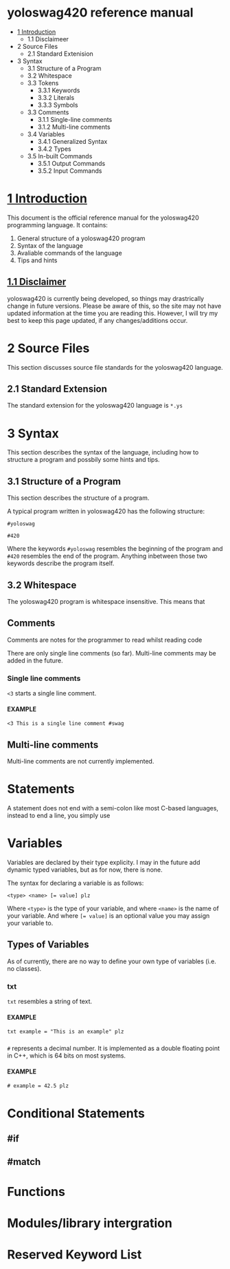 # yoloswag420 reference manual

- [1 Introduction](#1)
	- 1.1 Disclaimeer
- 2 Source Files
	- 2.1 Standard Extenision
- 3 Syntax
	- 3.1 Structure of a Program
	- 3.2 Whitespace
	- 3.3 Tokens
		- 3.3.1 Keywords
		- 3.3.2 Literals
		- 3.3.3 Symbols
	- 3.3 Comments
		- 3.1.1 Single-line comments
		- 3.1.2 Multi-line comments
	- 3.4 Variables
		- 3.4.1 Generalized Syntax
		- 3.4.2 Types
	- 3.5 In-built Commands
		- 3.5.1 Output Commands
		- 3.5.2 Input Commands



# [1 Introduction](#1)
This document is the official reference manual for the yoloswag420 programming language. It contains:

1. General structure of a yoloswag420 program
2. Syntax of the language
3. Avaliable commands of the language
4. Tips and hints

## [1.1 Disclaimer](#1.1)
yoloswag420 is currently being developed, so things may drastrically change in future versions. Please be aware of this, so the site may not have updated information at the time you are reading this. However, I will try my best to keep this page updated, if any changes/additions occur.

# 2 Source Files
This section discusses source file standards for the yoloswag420 language.

## 2.1 Standard Extension
The standard extension for the yoloswag420 language is ``*.ys``

# 3 Syntax
This section describes the syntax of the language, including how to structure a program and possbily some hints and tips.

## 3.1 Structure of a Program
This section describes the structure of a program.

A typical program written in yoloswag420 has the following structure:

	#yoloswag
	
	#420

Where the keywords ``#yoloswag`` resembles the beginning of the program and ``#420`` resembles the end of the program. Anything inbetween those two keywords describe the program itself.

## 3.2 Whitespace

The yoloswag420 program is whitespace insensitive. This means that 

## Comments
Comments are notes for the programmer to read whilst reading code 

There are only single line comments (so far). Multi-line comments may be added in the future.

### Single line comments
``<3`` starts a single line comment.

#### EXAMPLE

	<3 This is a single line comment #swag


## Multi-line comments


Multi-line comments are not currently implemented.

# Statements

A statement does not end with a semi-colon like most C-based languages, instead to end a line, you simply use

# Variables

Variables are declared by their type explicity. I may in the future add dynamic typed variables, but as for now, there is none.

The syntax for declaring a variable is as follows:

	<type> <name> [= value] plz
	
Where ``<type>`` is the type of your variable, and where ``<name>`` is the name of your variable. And where ``[= value]`` is an optional value you may assign your variable to.

## Types of Variables
As of currently, there are no way to define your own type of variables (i.e. no classes).

### txt
``txt`` resembles a string of text.

#### EXAMPLE

	txt example = "This is an example" plz

### #

``#`` represents a decimal number. It is implemented as a double floating point in C++, which is 64 bits on most systems.

#### EXAMPLE

	# example = 42.5 plz



# Conditional Statements

## #if

## #match

# Functions

# Modules/library intergration

# Reserved Keyword List
